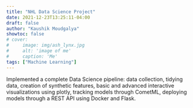 ```yaml
---
title: "NHL Data Science Project"
date: 2021-12-23T13:25:11-04:00
draft: false
author: "Kaushik Moudgalya"
showtoc: false
# cover:
#     image: img/ash_lynx.jpg
#     alt: 'image of me'
#     caption: 'Me'
tags: ["Machine Learning"]
---
```

Implemented a complete Data Science pipeline: data collection, tidying data, creation of synthetic features, basic and advanced interactive visualizations using plotly, tracking models through CometML, deploying models through a REST API using Docker and Flask.